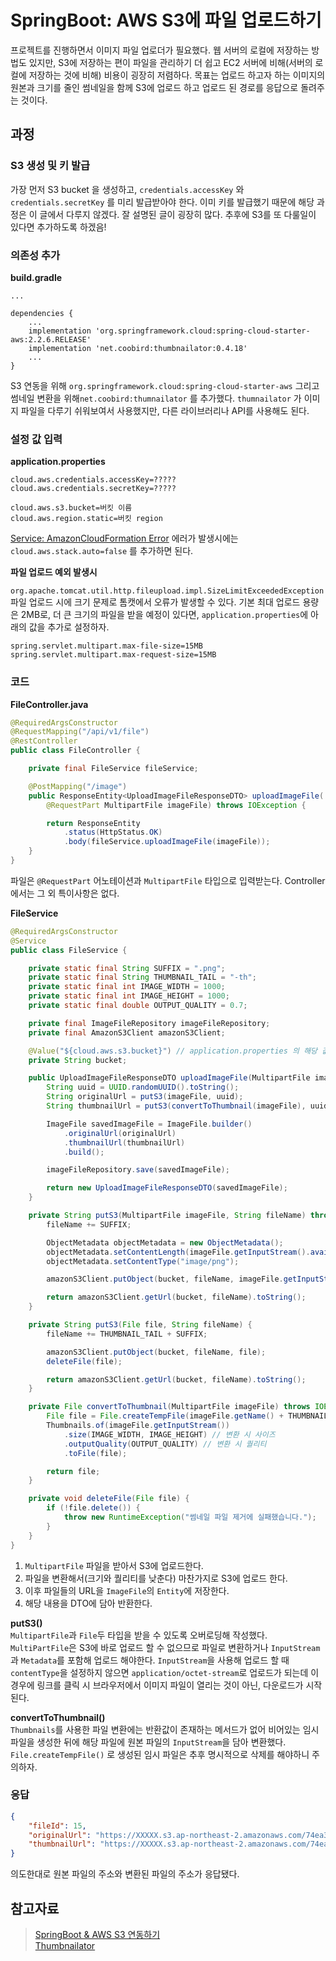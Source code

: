 # SpringBoot: AWS S3에 파일 업로드하기

프로젝트를 진행하면서 이미지 파일 업로더가 필요했다.
웹 서버의 로컬에 저장하는 방법도 있지만, S3에 저장하는 편이 파일을 관리하기 더 쉽고 EC2 서버에 비해(서버의 로컬에 저장하는 것에 비해) 비용이 굉장히 저렴하다.
목표는 업로드 하고자 하는 이미지의 원본과 크기를 줄인 썸네일을 함께 S3에 업로드 하고 업로드 된 경로를 응답으로 돌려주는 것이다.

## 과정

### S3 생성 및 키 발급

가장 먼저 S3 bucket 을 생성하고, `credentials.accessKey` 와 `credentials.secretKey` 를 미리 발급받아야 한다. 이미 키를 발급했기 때문에 해당 과정은 이 글에서 다루지 않겠다. 잘 설명된 글이 굉장히 많다.
추후에 S3를 또 다룰일이 있다면 추가하도록 하겠음!

### 의존성 추가

**build.gradle**
```
...

dependencies {
	...
    implementation 'org.springframework.cloud:spring-cloud-starter-aws:2.2.6.RELEASE'
    implementation 'net.coobird:thumbnailator:0.4.18'
    ...
}
```

S3 연동을 위해 `org.springframework.cloud:spring-cloud-starter-aws` 그리고
썸네일 변환을 위해`net.coobird:thumnailator` 를 추가했다.
`thumnailator` 가 이미지 파일을 다루기 쉬워보여서 사용했지만, 다른 라이브러리나 API를 사용해도 된다.

### 설정 값 입력
**application.properties**
```
cloud.aws.credentials.accessKey=?????
cloud.aws.credentials.secretKey=?????

cloud.aws.s3.bucket=버킷 이름
cloud.aws.region.static=버킷 region
```

[Service: AmazonCloudFormation Error](https://stackoverflow.com/questions/37161989/disable-cloudformation-in-spring-cloud-aws) 에러가 발생시에는 `cloud.aws.stack.auto=false` 를 추가하면 된다.

**파일 업로드 예외 발생시**

`org.apache.tomcat.util.http.fileupload.impl.SizeLimitExceededException`  
파일 업로드 시에 크기 문제로 톰캣에서 오류가 발생할 수 있다. 기본 최대 업로드 용량은 2MB로, 더 큰 크기의 파일을 받을 예정이 있다면, `application.properties`에 아래의 값을 추가로 설정하자.
```
spring.servlet.multipart.max-file-size=15MB
spring.servlet.multipart.max-request-size=15MB
```

### 코드
**FileController.java**
```java
@RequiredArgsConstructor
@RequestMapping("/api/v1/file")
@RestController
public class FileController {

    private final FileService fileService;

    @PostMapping("/image")
    public ResponseEntity<UploadImageFileResponseDTO> uploadImageFile(
        @RequestPart MultipartFile imageFile) throws IOException {

        return ResponseEntity
            .status(HttpStatus.OK)
            .body(fileService.uploadImageFile(imageFile));
    }
}
```

파일은 `@RequestPart` 어노테이션과 `MultipartFile` 타입으로 입력받는다. Controller 에서는 그 외 특이사항은 없다.

**FileService**
```java
@RequiredArgsConstructor
@Service
public class FileService {

    private static final String SUFFIX = ".png";
    private static final String THUMBNAIL_TAIL = "-th";
    private static final int IMAGE_WIDTH = 1000;
    private static final int IMAGE_HEIGHT = 1000;
    private static final double OUTPUT_QUALITY = 0.7;

    private final ImageFileRepository imageFileRepository;
    private final AmazonS3Client amazonS3Client;

    @Value("${cloud.aws.s3.bucket}") // application.properties 의 해당 값을 가져온다.
    private String bucket;

    public UploadImageFileResponseDTO uploadImageFile(MultipartFile imageFile) throws IOException {
        String uuid = UUID.randomUUID().toString();
        String originalUrl = putS3(imageFile, uuid);
        String thumbnailUrl = putS3(convertToThumbnail(imageFile), uuid);

        ImageFile savedImageFile = ImageFile.builder()
            .originalUrl(originalUrl)
            .thumbnailUrl(thumbnailUrl)
            .build();

        imageFileRepository.save(savedImageFile);

        return new UploadImageFileResponseDTO(savedImageFile);
    }

    private String putS3(MultipartFile imageFile, String fileName) throws IOException {
        fileName += SUFFIX;

        ObjectMetadata objectMetadata = new ObjectMetadata();
        objectMetadata.setContentLength(imageFile.getInputStream().available());
        objectMetadata.setContentType("image/png");

        amazonS3Client.putObject(bucket, fileName, imageFile.getInputStream(), objectMetadata);

        return amazonS3Client.getUrl(bucket, fileName).toString();
    }

    private String putS3(File file, String fileName) {
        fileName += THUMBNAIL_TAIL + SUFFIX;

        amazonS3Client.putObject(bucket, fileName, file);
        deleteFile(file);

        return amazonS3Client.getUrl(bucket, fileName).toString();
    }

    private File convertToThumbnail(MultipartFile imageFile) throws IOException {
        File file = File.createTempFile(imageFile.getName() + THUMBNAIL_TAIL, SUFFIX);
        Thumbnails.of(imageFile.getInputStream())
            .size(IMAGE_WIDTH, IMAGE_HEIGHT) // 변환 시 사이즈
            .outputQuality(OUTPUT_QUALITY) // 변환 시 퀄리티
            .toFile(file);

        return file;
    }

    private void deleteFile(File file) {
        if (!file.delete()) {
            throw new RuntimeException("썸네일 파일 제거에 실패했습니다.");
        }
    }
}
```

1. `MultipartFile` 파일을 받아서 S3에 업로드한다.
2. 파일을 변환해서(크기와 퀄리티를 낮춘다) 마찬가지로 S3에 업로드 한다.
3. 이후 파일들의 URL을 `ImageFile`의 `Entity`에 저장한다.
4. 해당 내용을 DTO에 담아 반환한다.

**putS3()**  
`MultipartFile`과 `File`두 타입을 받을 수 있도록 오버로딩해 작성했다. `MultiPartFile`은 S3에 바로 업로드 할 수 없으므로 파일로 변환하거나 `InputStream`과 `Metadata`를 포함해 업로드 해야한다. `InputStream`을 사용해 업로드 할 때 `contentType`을 설정하지 않으면 `application/octet-stream`로 업로드가 되는데 이 경우에 링크를 클릭 시 브라우저에서 이미지 파일이 열리는 것이 아닌, 다운로드가 시작된다.

**convertToThumbnail()**  
`Thumbnails`를 사용한 파일 변환에는 반환값이 존재하는 메서드가 없어 비어있는 임시 파일을 생성한 뒤에 해당 파일에 원본 파일의 `InputStream`을 담아 변환했다. `File.createTempFile()` 로 생성된 임시 파일은 추후 명시적으로 삭제를 해야하니 주의하자.

### 응답
```json
{
    "fileId": 15,
    "originalUrl": "https://XXXXX.s3.ap-northeast-2.amazonaws.com/74ea3bca-a03b-4fd1-a995-9939e801da41.png",
    "thumbnailUrl": "https://XXXXX.s3.ap-northeast-2.amazonaws.com/74ea3bca-a03b-4fd1-a995-9939e801da41-th.png"
}
```
의도한대로 원본 파일의 주소와 변환된 파일의 주소가 응답됐다.

## 참고자료

> [SpringBoot & AWS S3 연동하기](https://jojoldu.tistory.com/300)  
> [Thumbnailator](https://github.com/coobird/thumbnailator/wiki/Examples)



